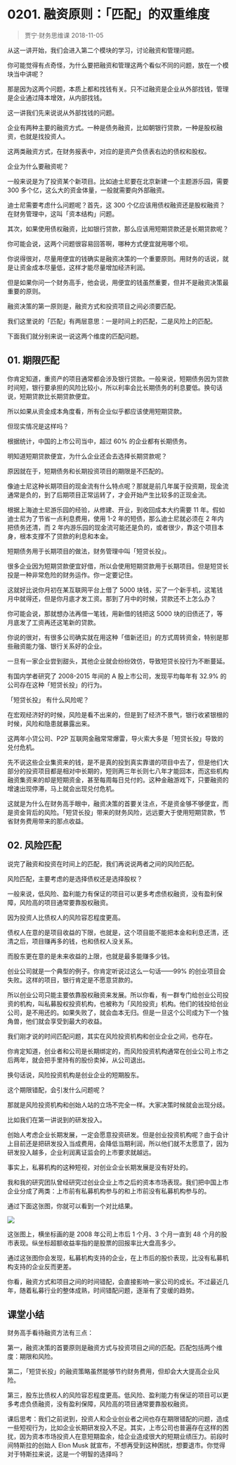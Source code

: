 # 0201. 融资原则：「匹配」的双重维度
> 贾宁·财务思维课
2018-11-05

从这一讲开始，我们会进入第二个模块的学习，讨论融资和管理问题。

你可能觉得有点奇怪，为什么要把融资和管理这两个看似不同的问题，放在一个模块当中讲呢？

那是因为这两个问题，本质上都和找钱有关。只不过融资是企业从外部找钱，管理是企业通过降本增效，从内部找钱。

这一讲我们先来说说从外部找钱的问题。

企业有两种主要的融资方式。一种是债务融资，比如朝银行贷款，一种是股权融资，也就是找投资人。

这两类融资方式，在财务报表中，对应的是资产负债表右边的债权和股权。

企业为什么要融资呢？

一般来说是为了投资某个新项目。比如迪士尼要在北京新建一个主题游乐园，需要 300 多个亿，这么大的资金体量，一般就需要向外部融资。

迪士尼需要考虑什么问题呢？首先，这 300 个亿应该用债权融资还是股权融资？在财务管理中，这叫「资本结构」问题。

其次，如果使用债权融资，比如银行贷款，那么应该用短期贷款还是长期贷款呢？

你可能会说，这两个问题很容易回答啊，哪种方式便宜就用哪个呗。

你说得很对，尽量用便宜的钱确实是融资决策的一个重要原则。用财务的话说，就是让资金成本尽量低，这样才能尽量增加经济利润。

但是如果你问一个财务高手，他会说，用便宜的钱虽然重要，但并不是融资决策最重要的原则。

融资决策的第一原则是，融资方式和投资项目之间必须要匹配。

我们这里说的「匹配」有两层意思：一是时间上的匹配，二是风险上的匹配。

下面我们就分别来说一说这两个维度的匹配问题。

## 01. 期限匹配

你肯定知道，重资产的项目通常都会涉及银行贷款。一般来说，短期债务因为贷款时间短，银行要承担的风险比较小，所以利率会比长期债务的利息要低。换句话说，短期贷款比长期贷款便宜。

所以如果从资金成本角度看，所有企业似乎都应该使用短期贷款。

但现实情况是这样吗？

根据统计，中国的上市公司当中，超过 60% 的企业都有长期债务。

明知道短期贷款便宜，为什么企业还会去选择长期贷款呢？

原因就在于，短期债务和长期投资项目的期限是不匹配的。

像迪士尼这种长期项目的现金流有什么特点呢？那就是前几年属于投资期，现金流通常是负的，到了后期项目正常运转了，才会开始产生比较多的正现金流。

根据上海迪士尼游乐园的经验，从修建、开业，到收回成本大约需要 11 年。假如迪士尼为了节省一点利息费用，使用 1-2 年的短债，那么迪士尼就必须在 2 年内把债务还清，而 2 年内游乐园的现金流可能还是负的，或者很少，靠这个项目本身，根本支撑不了贷款的利息和本金。

短期债务用于长期项目的做法，财务管理中叫「短贷长投」。

很多企业因为短期贷款便宜好借，所以会使用短期贷款用于长期项目。但是短贷长投是一种非常危险的财务运作。你一定要记住。

这就好比说你月初在某互联网平台上借了 5000 块钱，买了一个新手机，这笔钱月中就得还，但是你月底才发工资。那到了月中的时候，贷款还不上怎么办？

你可能会说，那就想办法再借一笔钱，用新借的钱把这 5000 块的旧债还了，等月底发了工资再还这笔新的贷款。

你说的很对，有很多公司确实就在用这种「借新还旧」的方式周转资金，特别是那些融资能力强、银行关系好的企业。

一旦有一家企业尝到甜头，其他企业就会纷纷效仿，导致短贷长投行为不断蔓延。

有国内学者研究了 2008-2015 年间的 A 股上市公司，发现平均每年有 32.9% 的公司存在这种「短贷长投」的行为。

「短贷长投」 有什么风险呢？

在宏观经济好的时候，风险是看不出来的，但是到了经济不景气，银行收紧银根的时候，风险和隐患就暴露出来。

这两年小贷公司、P2P 互联网金融常常爆雷，导火索大多是「短贷长投」导致的兑付危机。

先不说这些企业集资来的钱，是不是真的投到真实靠谱的项目中去了，但是他们大部分的投资项目都是相对中长期的，短则两三年长则七八年才能回本，而这些机构融资集资来的却是短期资金，甚至每周每日兑付的。这种金融游戏下，只要融资的增速出现停滞，马上就会出现兑付危机。

这就是为什么在财务高手眼中，融资决策的首要关注点，不是资金够不够便宜，而是资金背后的风险。「短贷长投」带来的财务风险，远远要大于使用短期贷款，节省财务费用带来的那点收益。

## 02. 风险匹配

说完了融资和投资在时间上的匹配，我们再说说两者之间的风险匹配。

风险匹配，主要考虑的是选择债权还是选择股权？

一般来说，低风险、盈利能力有保证的项目可以更多考虑债权融资，没有盈利保障，风险高的项目通常要靠股权融资。

因为投资人比债权人的风险容忍程度更高。

债权人在意的是项目收益的下限，也就是，这个项目能不能把本金和利息还清，还清之后，项目赚再多的钱，也和债权人没关系。

而股东更在意的是未来收益的上限，也就是最多能赚多少钱。

创业公司就是一个典型的例子。你肯定听说过这么一句话——99% 的创业项目会失败。这样的项目，银行肯定是不愿意贷款的。

所以创业公司只能主要依靠股权融资来发展。所以你看，有一群专门给创业公司投资的机构，叫私募股权投资机构，也被称为「风险投资」机构。他们的钱投给创业公司，是不用还的。如果失败了，就会血本无归。但是一旦这个公司成为下一个独角兽，他们就会享受到最大的收益。

我们刚才说的时间匹配问题，其实在风险投资机构和创业企业之间，也存在。

你肯定知道，创业者和公司是长期绑定的，而风险投资机构通常在创业公司上市之后两年，就会把手里持有的股份卖掉，从公司退出。

换句话说，风险投资机构是创业企业的短期股东。

这个期限错配，会引发什么问题呢？

那就是风险投资机构和创始人站的立场不完全一样。大家决策时候就会出现分歧。

比如我们在第一讲说到的研发投入。

创始人考虑企业长期发展，一定会愿意投资研发。但是创业投资机构呢？由于会计上目前还是把研发投入当成费用，会降低当期利润，所以他们就不太愿意了，因为研发投入越多，企业利润离证监会的上市要求就越远。

事实上，私募机构的这种短视，对创业企业长期发展是没有好处的。

我和我的研究团队曾经研究过创业企业上市之后的资本市场表现。我们把中国上市企业分成了两类：上市前有私募机构参与的和上市前没有私募机构参与的。

通过下面这张图，你就可以看到一个对比结果。

![](https://raw.githubusercontent.com/dalong0514/selfstudy/master/图片链接/金融/2019009.jpg)

这张图上，横坐标画的是 2008 年公司上市后 1 个月、3 个月一直到 48 个月的股市表现。纵坐标超额收益率指的是股票的回报率比大盘高多少。

通过这张图你会发现，私募机构支持的企业，在上市后的股价表现，比没有私募机构支持的企业反而更差。

你看，融资方式和项目之间的时间错配，会直接影响一家公司的成长。不过最近几年，随着私募行业的整体成熟，时间错配问题，逐渐有了变缓的趋势。

## 课堂小结

财务高手看待融资方法有三点：

第一，融资决策的首要原则是融资方式与投资项目之间的匹配。匹配包括两个维度：期限和风险。

第二，「短贷长投」的融资策略虽然能够节约财务费用，但却会大大提高企业风险。

第三，股东比债权人的风险容忍程度更高。低风险、盈利能力有保证的项目可以更多考虑负债融资，没有盈利保障，风险高的项目通常要靠股权融资。

课后思考：我们之前说到，投资人和企业创业者之间也存在期限错配的问题，造成一些短视行为，比如企业长期研发投入不足。其实，上市公司也普遍存在这样的困扰，因为资本市场投资人在意短期盈余，给企业造成很大的短期业绩压力。前段时间特斯拉的创始人 Elon Musk 就宣布，不想再受到这种困扰，想要退市。你觉得对于特斯拉来说，这是一个明智的选择吗？
